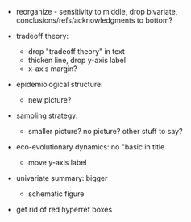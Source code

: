 
- reorganize - sensitivity to middle, drop bivariate,
conclusions/refs/acknowledgments to bottom?
- tradeoff theory:
    - drop "tradeoff theory" in text
    - thicken line, drop y-axis label
    - x-axis margin?

- epidemiological structure:
  - new picture?

- sampling strategy:
   - smaller picture? no picture? other stuff to say?

- eco-evolutionary dynamics: no "basic in title
  - move y-axis label

- univariate summary: bigger
    - schematic figure

- get rid of red hyperref boxes
